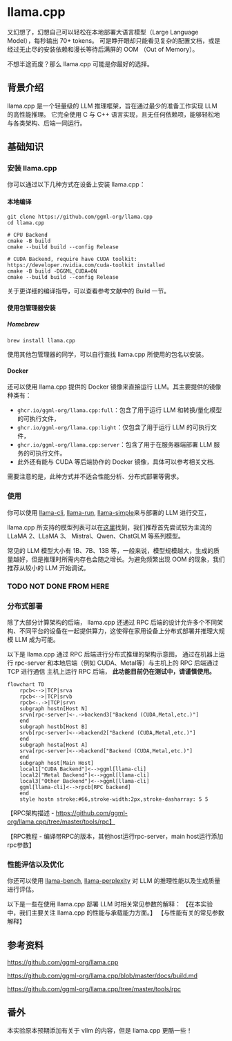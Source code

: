 # llama.cpp
又幻想了，幻想自己可以轻松在本地部署大语言模型（Large Language Model），每秒输出 70+ tokens。
可是睁开眼却只能看见复杂的配置文档，或是经过无止尽的安装依赖和漫长等待后满屏的 OOM （Out of Memory）。

不想半途而废？那么 llama.cpp 可能是你最好的选择。

## 背景介绍
llama.cpp 是一个轻量级的 LLM 推理框架，旨在通过最少的准备工作实现 LLM 的高性能推理。
它完全使用 C 与 C++ 语言实现，且无任何依赖项，能够轻松地与各类架构、后端一同运行。

## 基础知识
### 安装 llama.cpp
你可以通过以下几种方式在设备上安装 llama.cpp：
#### 本地编译

```
git clone https://github.com/ggml-org/llama.cpp
cd llama.cpp

# CPU Backend
cmake -B build
cmake --build build --config Release

# CUDA Backend, require have CUDA toolkit: https://developer.nvidia.com/cuda-toolkit installed
cmake -B build -DGGML_CUDA=ON
cmake --build build --config Release
```

关于更详细的编译指导，可以查看参考文献中的 Build 一节。

#### 使用包管理器安装
##### Homebrew
```
brew install llama.cpp
```

使用其他包管理器的同学，可以自行查找 llama.cpp 所使用的包名以安装。

#### Docker
还可以使用 llama.cpp 提供的 Docker 镜像来直接运行 LLM。其主要提供的镜像种类有：
  - `ghcr.io/ggml-org/llama.cpp:full`：包含了用于运行 LLM 和转换/量化模型的可执行文件，
  - `ghcr.io/ggml-org/llama.cpp:light`：仅包含了用于运行 LLM 的可执行文件，
  - `ghcr.io/ggml-org/llama.cpp:server`：包含了用于在服务器端部署 LLM 服务的可执行文件。
  - 此外还有能与 CUDA 等后端协作的 Docker 镜像，具体可以参考相关文档.

需要注意的是，此种方式并不适合性能分析、分布式部署等需求。

### 使用
你可以使用 [llama-cli](https://github.com/ggml-org/llama.cpp/tree/master/tools/main),
[llama-run](https://github.com/ggml-org/llama.cpp/tree/master/tools/run), [llama-simple](https://github.com/ggml-org/llama.cpp/tree/master/examples/simple)来与部署的 LLM 进行交互，

llama.cpp 所支持的模型列表可以在[这里](https://github.com/ggml-org/llama.cpp?tab=readme-ov-file#text-only)找到，我们推荐首先尝试较为主流的 LLaMA 2、LLaMA 3、 Mistral、Qwen、ChatGLM 等系列模型。

常见的 LLM 模型大小有 1B、7B、13B 等，一般来说，模型规模越大，生成的质量越好，但是推理时所需内存也会随之增长。为避免频繁出现 OOM 的现象，我们推荐从较小的 LLM 开始调试。


### TODO NOT DONE FROM HERE
### 分布式部署
除了大部分计算架构的后端，
llama.cpp 还通过 RPC 后端的设计允许多个不同架构、不同平台的设备在一起提供算力，这使得在家用设备上分布式部署并推理大规模 LLM 成为可能。

以下是 llama.cpp 通过 RPC 后端进行分布式推理的架构示意图，
通过在机器上运行 rpc-server 和本地后端（例如 CUDA、Metal等）与主机上的 RPC 后端通过 TCP 进行通信
主机上运行 RPC 后端，
**此功能目前仍在测试中，请谨慎使用。**

```mermaid
flowchart TD
    rpcb<-->|TCP|srva
    rpcb<-->|TCP|srvb
    rpcb<-.->|TCP|srvn
    subgraph hostn[Host N]
    srvn[rpc-server]<-.->backend3["Backend (CUDA,Metal,etc.)"]
    end
    subgraph hostb[Host B]
    srvb[rpc-server]<-->backend2["Backend (CUDA,Metal,etc.)"]
    end
    subgraph hosta[Host A]
    srva[rpc-server]<-->backend["Backend (CUDA,Metal,etc.)"]
    end
    subgraph host[Main Host]
    local1["CUDA Backend"]<-->ggml[llama-cli]
    local2["Metal Backend"]<-->ggml[llama-cli]
    local3["Other Backend"]<-->ggml[llama-cli]
    ggml[llama-cli]<-->rpcb[RPC backend]
    end
    style hostn stroke:#66,stroke-width:2px,stroke-dasharray: 5 5
```

【RPC架构描述 - https://github.com/ggml-org/llama.cpp/tree/master/tools/rpc】

【RPC教程 - 编译带RPC的版本，其他host运行rpc-server，main host运行添加rpc参数】

### 性能评估以及优化
你还可以使用 [llama-bench](https://github.com/ggml-org/llama.cpp/blob/master/tools/llama-bench), [llama-perplexity](https://github.com/ggml-org/llama.cpp/blob/master/tools/perplexity) 对 LLM 的推理性能以及生成质量进行评估。

以下是一些在使用 llama.cpp 部署 LLM 时相关常见参数的解释：
【在本实验中，我们主要关注 llama.cpp 的性能与承载能力方面。】
【与性能有关的常见参数解释】

## 参考资料
https://github.com/ggml-org/llama.cpp

https://github.com/ggml-org/llama.cpp/blob/master/docs/build.md

https://github.com/ggml-org/llama.cpp/tree/master/tools/rpc


## 番外
本实验原本预期添加有关于 vllm 的内容，但是 llama.cpp 更酷一些！